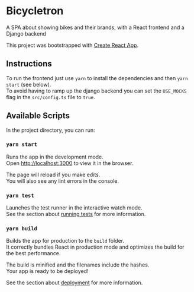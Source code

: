 # Bicycletron

A SPA about showing bikes and their brands, with a React frontend and a Django backend

This project was bootstrapped with [Create React App](https://github.com/facebook/create-react-app).

## Instructions

To run the frontend just use `yarn` to install the dependencies and then `yarn start` (see below).\
To avoid having to ramp up the django backend you can set the `USE_MOCKS` flag in the `src/config.ts` file to `true`.

## Available Scripts

In the project directory, you can run:

### `yarn start`

Runs the app in the development mode.\
Open [http://localhost:3000](http://localhost:3000) to view it in the browser.

The page will reload if you make edits.\
You will also see any lint errors in the console.

### `yarn test`

Launches the test runner in the interactive watch mode.\
See the section about [running tests](https://facebook.github.io/create-react-app/docs/running-tests) for more information.

### `yarn build`

Builds the app for production to the `build` folder.\
It correctly bundles React in production mode and optimizes the build for the best performance.

The build is minified and the filenames include the hashes.\
Your app is ready to be deployed!

See the section about [deployment](https://facebook.github.io/create-react-app/docs/deployment) for more information.
